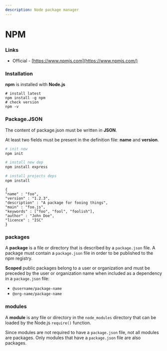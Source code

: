 ```yaml
---
description: Node package manager
---
```


# NPM

### Links

* Official - [https://www.npmjs.com](https://www.npmjs.com/)

### Installation

**npm** is installed with **Node.js**

```
# install latest
npm install -g npm
# check version
npm -v
```

### Package.JSON

The content of package.json must be written in **JSON**.

At least two fields must be present in the definition file: **name** and **version**.

```bash
# init new
npm init

# install new dep
npm install express

# install projects deps
npm install
```

```
{
"name" : "foo",
"version" : "1.2.3",
"description" : "A package for fooing things",
"main" : "foo.js",
"keywords" : ["foo", "fool", "foolish"],
"author" : "John Doe",
"licence" : "ISC"
} 
```

### packages <a href="#about-packages" id="about-packages"></a>

A **package** is a file or directory that is described by a `package.json` file. A package must contain a `package.json` file in order to be published to the npm registry.

**Scoped** public packages belong to a user or organization and must be preceded by the user or organization name when included as a dependency in a `package.json` file:

* `@username/package-name`
* `@org-name/package-name`

### modules <a href="#about-modules" id="about-modules"></a>

A **module** is any file or directory in the `node_modules` directory that can be loaded by the Node.js `require()` function.

Since modules are not required to have a `package.json` file, not all modules are packages. Only modules that have a `package.json` file are also packages.
